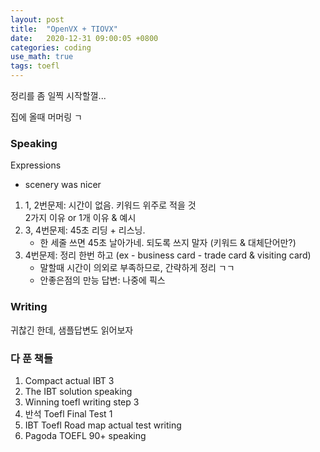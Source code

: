 ```yaml
---
layout: post
title:  "OpenVX + TIOVX"
date:   2020-12-31 09:00:05 +0800
categories: coding
use_math: true
tags: toefl
---
```


정리를 좀 일찍 시작할껄...

집에 올때 머머링 ㄱ

### Speaking

Expressions
- scenery was nicer


1. 1, 2번문제: 시간이 없음. 키워드 위주로 적을 것  
2가지 이유 or 1개 이유 & 예시
2. 3, 4번문제: 45초 리딩 + 리스닝.
   - 한 세줄 쓰면 45초 날아가네. 되도록 쓰지 말자 (키워드 & 대체단어만?)
3. 4번문제: 정리 한번 하고 (ex - business card - trade card & visiting card)
   - 말할때 시간이 의외로 부족하므로, 간략하게 정리 ㄱㄱ
   - 안좋은점의 만능 답변: 나중에 픽스




### Writing
귀찮긴 한데, 샘플답변도 읽어보자


### 다 푼 책들
1. Compact actual IBT 3
2. The IBT solution speaking
3. Winning toefl writing step 3
4. 반석 Toefl Final Test 1
5. IBT Toefl Road map actual test writing
6. Pagoda TOEFL 90+ speaking